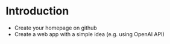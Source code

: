 # Introduction
* Create your homepage on github
* Create a web app with a simple idea (e.g. using OpenAI API)
